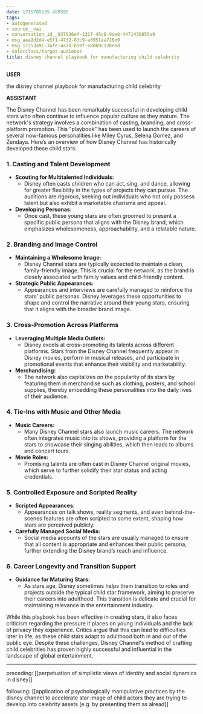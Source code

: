 ```yaml
---
date: 1715785535.459595
tags:
- autogenerated
- source__oai
- conversation_id__937936ef-131f-45c8-9ae8-4471430855a9
- msg_aaa2d2d4-e5f1-4732-83c9-a8951aa716b9
- msg_17253a9c-3afe-4a7d-b59f-680b9c128e6d
- colorclass/target-audience
title: disney channel playbook for manufacturing child celebrity
---
```


**USER**

the disney channel playbook for manufacturing child celebrity


**ASSISTANT**

The Disney Channel has been remarkably successful in developing child stars who often continue to influence popular culture as they mature. The network's strategy involves a combination of casting, branding, and cross-platform promotion. This "playbook" has been used to launch the careers of several now-famous personalities like Miley Cyrus, Selena Gomez, and Zendaya. Here’s an overview of how Disney Channel has historically developed these child stars:

### 1. **Casting and Talent Development**
- **Scouting for Multitalented Individuals:**
  - Disney often casts children who can act, sing, and dance, allowing for greater flexibility in the types of projects they can pursue. The auditions are rigorous, seeking out individuals who not only possess talent but also exhibit a marketable charisma and appeal.
- **Developing Personas:**
  - Once cast, these young stars are often groomed to present a specific public persona that aligns with the Disney brand, which emphasizes wholesomeness, approachability, and a relatable nature.

### 2. **Branding and Image Control**
- **Maintaining a Wholesome Image:**
  - Disney Channel stars are typically expected to maintain a clean, family-friendly image. This is crucial for the network, as the brand is closely associated with family values and child-friendly content.
- **Strategic Public Appearances:**
  - Appearances and interviews are carefully managed to reinforce the stars’ public personas. Disney leverages these opportunities to shape and control the narrative around their young stars, ensuring that it aligns with the broader brand image.

### 3. **Cross-Promotion Across Platforms**
- **Leveraging Multiple Media Outlets:**
  - Disney excels at cross-promoting its talents across different platforms. Stars from the Disney Channel frequently appear in Disney movies, perform in musical releases, and participate in promotional events that enhance their visibility and marketability.
- **Merchandising:**
  - The network also capitalizes on the popularity of its stars by featuring them in merchandise such as clothing, posters, and school supplies, thereby embedding these personalities into the daily lives of their audience.

### 4. **Tie-Ins with Music and Other Media**
- **Music Careers:**
  - Many Disney Channel stars also launch music careers. The network often integrates music into its shows, providing a platform for the stars to showcase their singing abilities, which then leads to albums and concert tours.
- **Movie Roles:**
  - Promising talents are often cast in Disney Channel original movies, which serve to further solidify their star status and acting credentials.

### 5. **Controlled Exposure and Scripted Reality**
- **Scripted Appearances:**
  - Appearances on talk shows, reality segments, and even behind-the-scenes features are often scripted to some extent, shaping how stars are perceived publicly.
- **Carefully Managed Social Media:**
  - Social media accounts of the stars are usually managed to ensure that all content is appropriate and enhances their public persona, further extending the Disney brand’s reach and influence.

### 6. **Career Longevity and Transition Support**
- **Guidance for Maturing Stars:**
  - As stars age, Disney sometimes helps them transition to roles and projects outside the typical child star framework, aiming to preserve their careers into adulthood. This transition is delicate and crucial for maintaining relevance in the entertainment industry.

While this playbook has been effective in creating stars, it also faces criticism regarding the pressure it places on young individuals and the lack of privacy they experience. Critics argue that this can lead to difficulties later in life, as these child stars adapt to adulthood both in and out of the public eye. Despite these challenges, Disney Channel's method of crafting child celebrities has proven highly successful and influential in the landscape of global entertainment.


---

preceding: [[perpetuation of simplistic views of identity and social dynamics in disney]]  


following: [[application of psychologically manipulative practices by the disney channel to accelerate star image of child actors they are trying to develop into celebrity assets (e.g. by presenting them as alread]]